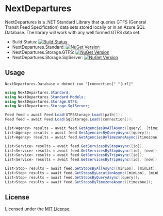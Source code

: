 # NextDepartures

NextDepartures is a .NET Standard Library that queries GTFS (General Transit Feed Specification) data sets stored locally or in an Azure SQL Database. The library will work with any well formed GTFS data set.

* Build Status: [![Build Status](https://philvessey.visualstudio.com/NextDepartures/_apis/build/status/philvessey.NextDepartures?branchName=master)](https://philvessey.visualstudio.com/NextDepartures/_build/latest?definitionId=2&branchName=master)
* NextDepartures.Standard: [![NuGet Version](https://img.shields.io/nuget/v/NextDepartures.Standard.svg?style=flat)](https://www.nuget.org/packages/NextDepartures.Standard/)
* NextDepartures.Storage.GTFS: [![NuGet Version](https://img.shields.io/nuget/v/NextDepartures.Storage.GTFS.svg?style=flat)](https://www.nuget.org/packages/NextDepartures.Storage.GTFS/)
* NextDepartures.Storage.SqlServer: [![NuGet Version](https://img.shields.io/nuget/v/NextDepartures.Storage.SqlServer.svg?style=flat)](https://www.nuget.org/packages/NextDepartures.Storage.SqlServer/)

## Usage

```
NextDepartures.Database > dotnet run "[connection]" "[url]"
```

```csharp
using NextDepartures.Standard;
using NextDepartures.Standard.Models;
using NextDepartures.Storage.GTFS;
using NextDepartures.Storage.SqlServer;

Feed feed = await Feed.Load(GTFSStorage.Load([path]));
Feed feed = await Feed.Load(SqlStorage.Load([connection]));

List<Agency> results = await feed.GetAgenciesByAllAsync([query], [timezone]);
List<Agency> results = await feed.GetAgenciesByQueryAsync([query]);
List<Agency> results = await feed.GetAgenciesByTimezoneAsync([timezone]);

List<Service> results = await feed.GetServicesByStopAsync([id]);
List<Service> results = await feed.GetServicesByStopAsync([id], [now]);
List<Service> results = await feed.GetServicesByTripAsync([id]);
List<Service> results = await feed.GetServicesByTripAsync([id], [now]);

List<Stop> results = await feed.GetStopsByAllAsync([minLon], [minLat], [maxLon], [maxLat], [query], [timezone]);
List<Stop> results = await feed.GetStopsByLocationAsync([minLon], [minLat], [maxLon], [maxLat]);
List<Stop> results = await feed.GetStopsByQueryAsync([query]);
List<Stop> results = await feed.GetStopsByTimezoneAsync([timezone]);
```

## License

Licensed under the [MIT License](./LICENSE).